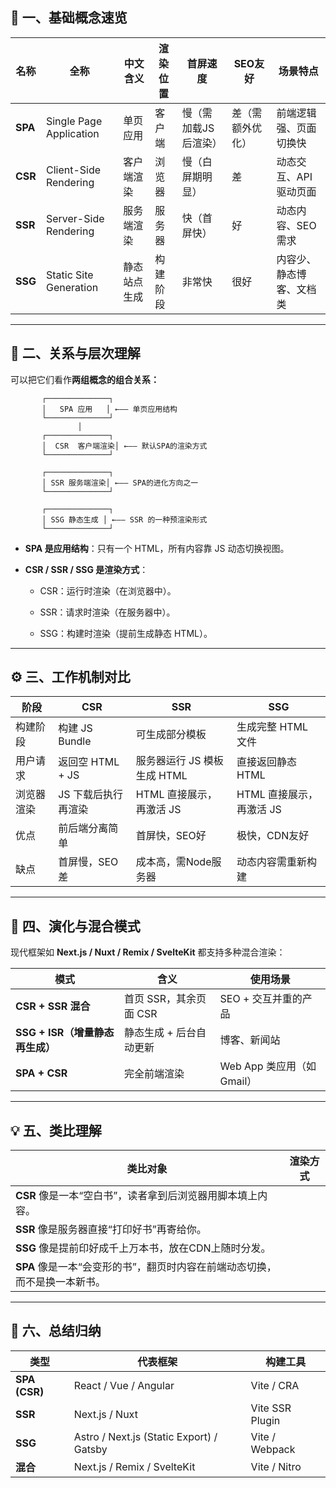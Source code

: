 
## 🧩 一、基础概念速览

|名称|全称|中文含义|渲染位置|首屏速度|SEO友好|场景特点|
|---|---|---|---|---|---|---|
|**SPA**|Single Page Application|单页应用|客户端|慢（需加载JS后渲染）|差（需额外优化）|前端逻辑强、页面切换快|
|**CSR**|Client-Side Rendering|客户端渲染|浏览器|慢（白屏期明显）|差|动态交互、API驱动页面|
|**SSR**|Server-Side Rendering|服务端渲染|服务器|快（首屏快）|好|动态内容、SEO需求|
|**SSG**|Static Site Generation|静态站点生成|构建阶段|非常快|很好|内容少、静态博客、文档类|

---

## 🧠 二、关系与层次理解

可以把它们看作**两组概念的组合关系：**

```
       ┌──────────────┐
       │   SPA 应用   │ ←—— 单页应用结构
       └──────────────┘
               │
       ┌──────────────┐
       │  CSR  客户端渲染│ ←—— 默认SPA的渲染方式
       └──────────────┘

       ┌──────────────┐
       │ SSR 服务端渲染│ ←—— SPA的进化方向之一
       └──────────────┘

       ┌──────────────┐
       │ SSG 静态生成 │ ←—— SSR 的一种预渲染形式
       └──────────────┘
```

- **SPA 是应用结构**：只有一个 HTML，所有内容靠 JS 动态切换视图。
    
- **CSR / SSR / SSG 是渲染方式**：
    
    - CSR：运行时渲染（在浏览器中）。
        
    - SSR：请求时渲染（在服务器中）。
        
    - SSG：构建时渲染（提前生成静态 HTML）。
        

---

## ⚙️ 三、工作机制对比

|阶段|CSR|SSR|SSG|
|---|---|---|---|
|构建阶段|构建 JS Bundle|可生成部分模板|生成完整 HTML 文件|
|用户请求|返回空 HTML + JS|服务器运行 JS 模板生成 HTML|直接返回静态 HTML|
|浏览器渲染|JS 下载后执行再渲染|HTML 直接展示，再激活 JS|HTML 直接展示，再激活 JS|
|优点|前后端分离简单|首屏快，SEO好|极快，CDN友好|
|缺点|首屏慢，SEO差|成本高，需Node服务器|动态内容需重新构建|

---

## 🔄 四、演化与混合模式

现代框架如 **Next.js / Nuxt / Remix / SvelteKit** 都支持多种混合渲染：

|模式|含义|使用场景|
|---|---|---|
|**CSR + SSR 混合**|首页 SSR，其余页面 CSR|SEO + 交互并重的产品|
|**SSG + ISR（增量静态再生成）**|静态生成 + 后台自动更新|博客、新闻站|
|**SPA + CSR**|完全前端渲染|Web App 类应用（如Gmail）|

---

## 💡 五、类比理解

| 类比对象                                       | 渲染方式 |
| ------------------------------------------ | ---- |
| **CSR** 像是一本“空白书”，读者拿到后浏览器用脚本填上内容。         |      |
| **SSR** 像是服务器直接“打印好书”再寄给你。                 |      |
| **SSG** 像是提前印好成千上万本书，放在CDN上随时分发。           |      |
| **SPA** 像是一本“会变形的书”，翻页时内容在前端动态切换，而不是换一本新书。 |      |

---

## 🧭 六、总结归纳

|类型|代表框架|构建工具|
|---|---|---|
|**SPA (CSR)**|React / Vue / Angular|Vite / CRA|
|**SSR**|Next.js / Nuxt|Vite SSR Plugin|
|**SSG**|Astro / Next.js (Static Export) / Gatsby|Vite / Webpack|
|**混合**|Next.js / Remix / SvelteKit|Vite / Nitro|
